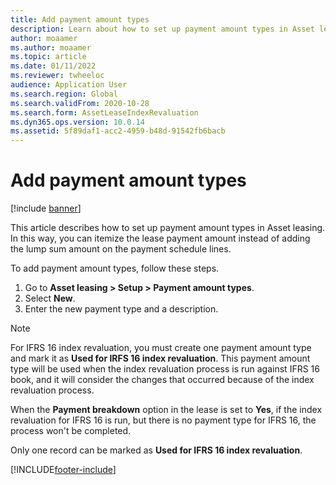 ```yaml
---
title: Add payment amount types
description: Learn about how to set up payment amount types in Asset leasing, including a step-by-step process for adding payment amount types.
author: moaamer
ms.author: moaamer
ms.topic: article
ms.date: 01/11/2022
ms.reviewer: twheeloc
audience: Application User
ms.search.region: Global
ms.search.validFrom: 2020-10-28
ms.search.form: AssetLeaseIndexRevaluation
ms.dyn365.ops.version: 10.0.14
ms.assetid: 5f89daf1-acc2-4959-b48d-91542fb6bacb
---
```


# Add payment amount types

[!include [banner](../includes/banner.md)]

This article describes how to set up payment amount types in Asset leasing. In this way, you can itemize the lease payment amount instead of adding the lump sum amount on the payment schedule lines.

To add payment amount types, follow these steps.

1. Go to **Asset leasing \> Setup \> Payment amount types**.
2. Select **New**.
3. Enter the new payment type and a description.

> [!NOTE]
> For IFRS 16 index revaluation, you must create one payment amount type and mark it as **Used for IRFS 16 index revaluation**. This payment amount type will be used when the index revaluation process is run against IFRS 16 book, and it will consider the changes that occurred because of the index revaluation process.
>
> When the **Payment breakdown** option in the lease is set to **Yes**, if the index revaluation for IFRS 16 is run, but there is no payment type for IFRS 16, the process won't be completed.

Only one record can be marked as **Used for IFRS 16 index revaluation**.

[!INCLUDE[footer-include](../../includes/footer-banner.md)]
